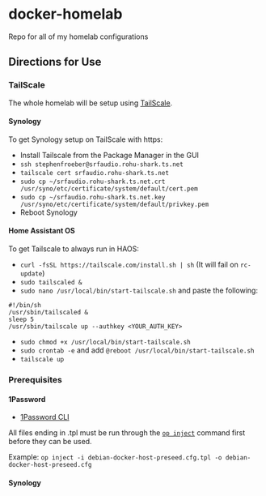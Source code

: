 # docker-homelab
Repo for all of my homelab configurations

## Directions for Use

### TailScale

The whole homelab will be setup using [TailScale](https://tailscale.com).

#### Synology

To get Synology setup on TailScale with https:
- Install Tailscale from the Package Manager in the GUI
- `ssh stephenfroeber@srfaudio.rohu-shark.ts.net`
- `tailscale cert srfaudio.rohu-shark.ts.net`
- `sudo cp ~/srfaudio.rohu-shark.ts.net.crt /usr/syno/etc/certificate/system/default/cert.pem`
- `sudo cp ~/srfaudio.rohu-shark.ts.net.key /usr/syno/etc/certificate/system/default/privkey.pem`
- Reboot Synology

#### Home Assistant OS

To get Tailscale to always run in HAOS:
- `curl -fsSL https://tailscale.com/install.sh | sh` (It will fail on `rc-update`)
- `sudo tailscaled &`
- `sudo nano /usr/local/bin/start-tailscale.sh` and paste the following:
```
#!/bin/sh
/usr/sbin/tailscaled &
sleep 5
/usr/sbin/tailscale up --authkey <YOUR_AUTH_KEY>
```
- `sudo chmod +x /usr/local/bin/start-tailscale.sh`
- `sudo crontab -e` and add `@reboot /usr/local/bin/start-tailscale.sh`
- `tailscale up`



### Prerequisites

#### 1Password

- [1Password CLI](https://developer.1password.com/docs/cli/get-started/)

All files ending in .tpl must be run through the [`op inject`](https://developer.1password.com/docs/cli/secrets-config-files/) command first before they can be used.

Example:
`op inject -i debian-docker-host-preseed.cfg.tpl -o debian-docker-host-preseed.cfg`


#### Synology
